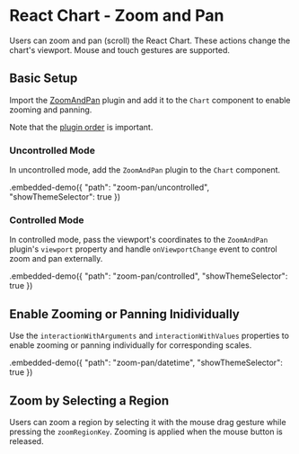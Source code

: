 # React Chart - Zoom and Pan

Users can zoom and pan (scroll) the React Chart. These actions change the chart's viewport. Mouse and touch gestures are supported.

## Basic Setup

Import the [ZoomAndPan](../reference/zoom-and-pan.md) plugin and add it to the `Chart` component to enable zooming and panning.

Note that the [plugin order](./plugin-overview.md#plugin-order) is important.

### Uncontrolled Mode

In uncontrolled mode, add the `ZoomAndPan` plugin to the `Chart` component.

.embedded-demo({ "path": "zoom-pan/uncontrolled", "showThemeSelector": true })

### Controlled Mode

In controlled mode, pass the viewport's coordinates to the `ZoomAndPan` plugin's `viewport` property and handle `onViewportChange` event to control zoom and pan externally.

.embedded-demo({ "path": "zoom-pan/controlled", "showThemeSelector": true })

## Enable Zooming or Panning Inidividually

Use the `interactionWithArguments` and `interactionWithValues` properties to enable zooming or panning individually for corresponding scales.

.embedded-demo({ "path": "zoom-pan/datetime", "showThemeSelector": true })

## Zoom by Selecting a Region

Users can zoom a region by selecting it with the mouse drag gesture while pressing the `zoomRegionKey`. Zooming is applied when the mouse button is released.

